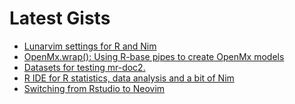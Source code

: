# Latest Gists

<!-- GIST-LIST:START -->
- [Lunarvim settings for R and Nim](https://gist.github.com/lf-araujo/4656c89dcd14f04dced76deb41f145fd)
- [OpenMx.wrap&lpar;&rpar;: Using R-base pipes to create OpenMx models](https://gist.github.com/lf-araujo/de58c9a969d7b1db66ff8453afc4b7fc)
- [Datasets for testing mr-doc2.](https://gist.github.com/lf-araujo/1bea4927813e09d9ec0ce0568935384e)
- [R IDE for R statistics, data analysis and a bit of Nim](https://gist.github.com/lf-araujo/9b3e239757d6f48a564d75818b46f17c)
- [Switching from Rstudio to Neovim](https://gist.github.com/lf-araujo/4b9b69e6920f7efedfa28121ef013520)
<!-- GIST-LIST:END -->


<!--
**lf-araujo/lf-araujo** is a ✨ _special_ ✨ repository because its `README.md` (this file) appears on your GitHub profile.

Here are some ideas to get you started:

- 🔭 I’m currently working on ...
- 🌱 I’m currently learning ...
- 👯 I’m looking to collaborate on ...
- 🤔 I’m looking for help with ...
- 💬 Ask me about ...
- 📫 How to reach me: ...
- 😄 Pronouns: ...
- ⚡ Fun fact: ...
-->
